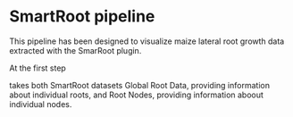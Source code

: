 # SmartRoot pipeline

This pipeline has been designed to visualize maize lateral root growth data extracted with the SmarRoot plugin.

At the first step 

takes both SmartRoot datasets Global Root Data, providing information about individual roots, and Root Nodes, providing information aboout individual nodes.



